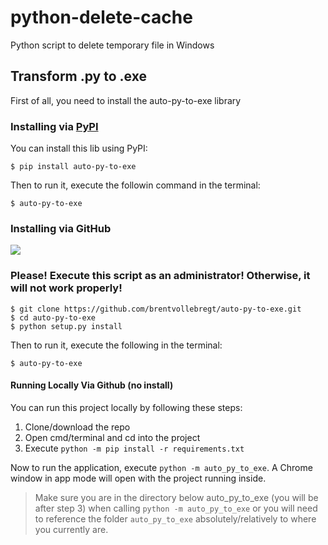 # python-delete-cache

Python script to delete temporary file in Windows

## Transform .py to .exe

First of all, you need to install the auto-py-to-exe library

### Installing via [PyPI](https://pypi.org/project/auto-py-to-exe/)

You can install this lib using PyPI:
```shell
$ pip install auto-py-to-exe
```
Then to run it, execute the followin command in the terminal:
```shell
$ auto-py-to-exe
```

### Installing via GitHub

  

![](https://warehouse-camo.ingress.cmh1.psfhosted.org/0c90ebcf535ccfa430b4cd278698da05e855f69e/68747470733a2f2f6e6974726174696e652e6e65742f706f7374732f6175746f2d70792d746f2d6578652f6175746f2d70792d746f2d6578652d64656d6f2e676966)

### Please! Execute this script as an administrator! Otherwise, it will not work properly!

```shell
$ git clone https://github.com/brentvollebregt/auto-py-to-exe.git
$ cd auto-py-to-exe
$ python setup.py install
```

Then to run it, execute the following in the terminal:

```shell
$ auto-py-to-exe
```

#### Running Locally Via Github (no install)

You can run this project locally by following these steps:

1. Clone/download the repo
2. Open cmd/terminal and cd into the project
3. Execute `python -m pip install -r requirements.txt`

Now to run the application, execute `python -m auto_py_to_exe`. A Chrome window in app mode will open with the project running inside.

> Make sure you are in the directory below auto_py_to_exe (you will be after step 3) when calling `python -m auto_py_to_exe` or you will need to reference the folder `auto_py_to_exe` absolutely/relatively to where you currently are.
